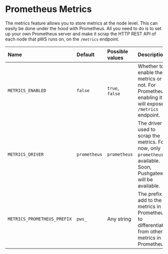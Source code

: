 # Prometheus Metrics

The metrics feature allows you to store metrics at the node level. This can easily be done under the hood with Prometheus. All you need to do is to set up your own Prometheus server and make it scrap the HTTP REST API of each node that pWS runs on, on the `/metrics` endpoint.

| Name | Default | Possible values | Description |
| :--- | :--- | :--- | :--- |
| `METRICS_ENABLED` | `false` | `true`, `false` | Whether to enable the metrics or not. For Prometheus, enabling it will expose a `/metrics` endpoint. |
| `METRICS_DRIVER` | `prometheus` | `prometheus` | The driver used to scrap the metrics. For now, only `prometheus` is available. Soon, Pushgateway will be available. |
| `METRICS_PROMETHEUS_PREFIX` | `pws_` | Any string | The prefix to add to the metrics in Prometheus to differentiate from other metrics in Prometheus. |



